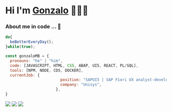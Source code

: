 # Hi I'm [Gonzalo](https://www.linkedin.com/in/gonzalo-meana-balseiro-90a523188/) 👋👨‍💻

### About me in code ... 🤔

```js
do{
  beBetterEveryDay();
}while(true);

const gonzaloMB = {
  pronouns: "he" | "him",
  code: [JAVASCRIPT, HTML, CSS, ABAP, UI5, REACT, PL/SQL],
  tools: [NPM, NODE, CDS, DOCKER],
  currentJob: {
                        position: "SAPUI5 | SAP Fiori UX analyst-developer",
                        company: "Unisys",
                      },
}
```

<img src="https://img.shields.io/badge/JavaScript-323330?style=for-the-badge&logo=javascript&logoColor=F7DF1E" /> <img src="https://img.shields.io/badge/HTML5-E34F26?style=for-the-badge&logo=html5&logoColor=white"> <img src="https://img.shields.io/badge/CSS3-1572B6?style=for-the-badge&logo=css3&logoColor=white">

